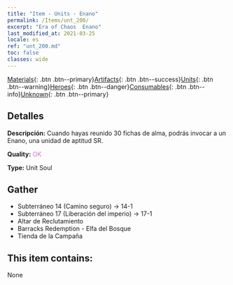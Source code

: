 ```yaml
---
title: "Item - Units - Enano"
permalink: /Items/unt_200/
excerpt: "Era of Chaos  Enano"
last_modified_at: 2021-03-25
locale: es
ref: "unt_200.md"
toc: false
classes: wide
---
```

 [Materials](/es/Items/){: .btn .btn--primary}[Artifacts](/es/Items/Artifacts/){: .btn .btn--success}[Units](/es/Items/Units/){: .btn .btn--warning}[Heroes](/es/Items/Heroes/){: .btn .btn--danger}[Consumables](/es/Items/Consumables/){: .btn .btn--info}[Unknown](/es/Items/Unknown/){: .btn .btn--primary}

## Detalles
 **Descripción:** Cuando hayas reunido 30 fichas de alma, podrás invocar a un Enano, una unidad de aptitud SR.

 **Quality:** <span style="color: #DA70D6">OK</span>

 **Type:** Unit Soul

## Gather

*    Subterráneo 14 (Camino seguro) -> 14-1 
*    Subterráneo 17 (Liberación del imperio) -> 17-1 
*    Altar de Reclutamiento 
*    Barracks Redemption - Elfa del Bosque 
*    Tienda de la Campaña 

## This item contains:

  None

